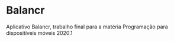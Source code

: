 # Balancr
Aplicativo Balancr, trabalho final para a matéria Programação para dispositíveis móveis 2020.1
